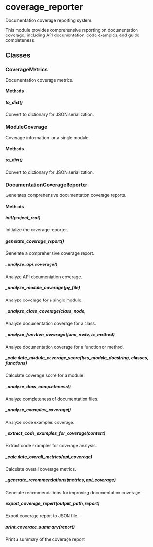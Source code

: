 # coverage_reporter

Documentation coverage reporting system.

This module provides comprehensive reporting on documentation coverage,
including API documentation, code examples, and guide completeness.

## Classes

### CoverageMetrics

Documentation coverage metrics.

#### Methods

##### to_dict()

Convert to dictionary for JSON serialization.

### ModuleCoverage

Coverage information for a single module.

#### Methods

##### to_dict()

Convert to dictionary for JSON serialization.

### DocumentationCoverageReporter

Generates comprehensive documentation coverage reports.

#### Methods

##### __init__(project_root)

Initialize the coverage reporter.

##### generate_coverage_report()

Generate a comprehensive coverage report.

##### _analyze_api_coverage()

Analyze API documentation coverage.

##### _analyze_module_coverage(py_file)

Analyze coverage for a single module.

##### _analyze_class_coverage(class_node)

Analyze documentation coverage for a class.

##### _analyze_function_coverage(func_node, is_method)

Analyze documentation coverage for a function or method.

##### _calculate_module_coverage_score(has_module_docstring, classes, functions)

Calculate coverage score for a module.

##### _analyze_docs_completeness()

Analyze completeness of documentation files.

##### _analyze_examples_coverage()

Analyze code examples coverage.

##### _extract_code_examples_for_coverage(content)

Extract code examples for coverage analysis.

##### _calculate_overall_metrics(api_coverage)

Calculate overall coverage metrics.

##### _generate_recommendations(metrics, api_coverage)

Generate recommendations for improving documentation coverage.

##### export_coverage_report(output_path, report)

Export coverage report to JSON file.

##### print_coverage_summary(report)

Print a summary of the coverage report.
